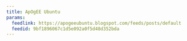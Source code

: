 ```yaml
---
title: ApOgEE Ubuntu
params:
  feedlink: https://apogeeubuntu.blogspot.com/feeds/posts/default
  feedid: 9bf1896067c1d5e092a0f5d48d352bda
---
```

